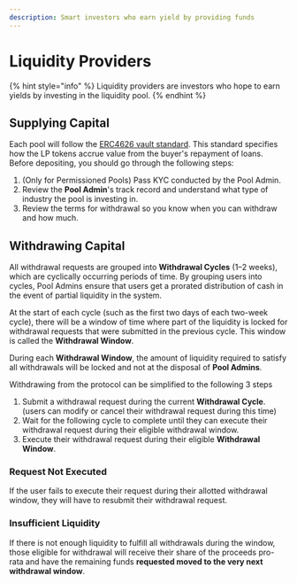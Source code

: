 ```yaml
---
description: Smart investors who earn yield by providing funds
---
```


# Liquidity Providers

{% hint style="info" %}
Liquidity providers are investors who hope to earn yields by investing in the liquidity pool.
{% endhint %}

## Supplying Capital

Each pool will follow the [ERC4626 vault standard](https://erc4626.info/). This standard specifies how the LP tokens accrue value from the buyer's repayment of loans. Before depositing, you should go through the following steps:

1. (Only for Permissioned Pools) Pass KYC conducted by the Pool Admin.
2. Review the **Pool Admin**'s track record and understand what type of industry the pool is investing in.
3. Review the terms for withdrawal so you know when you can withdraw and how much.

## Withdrawing Capital

All withdrawal requests are grouped into **Withdrawal Cycles** (1–2 weeks), which are cyclically occurring periods of time. By grouping users into cycles, Pool Admins ensure that users get a prorated distribution of cash in the event of partial liquidity in the system.

At the start of each cycle (such as the first two days of each two-week cycle), there will be a window of time where part of the liquidity is locked for withdrawal requests that were submitted in the previous cycle. This window is called the **Withdrawal Window**.&#x20;

During each **Withdrawal Window**, the amount of liquidity required to satisfy all withdrawals will be locked and not at the disposal of **Pool Admins**.

Withdrawing from the protocol can be simplified to the following 3 steps

1. Submit a withdrawal request during the current **Withdrawal Cycle**. (users can modify or cancel their withdrawal request during this time)
2. Wait for the following cycle to complete until they can execute their withdrawal request during their eligible withdrawal window.
3. Execute their withdrawal request during their eligible **Withdrawal Window**.

### Request Not Executed&#x20;

If the user fails to execute their request during their allotted withdrawal window, they will have to resubmit their withdrawal request.

### Insufficient Liquidity

If there is not enough liquidity to fulfill all withdrawals during the window, those eligible for withdrawal will receive their share of the proceeds pro-rata and have the remaining funds **requested moved to the very next withdrawal window**.
